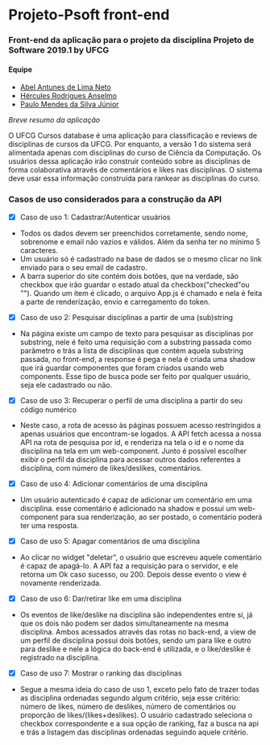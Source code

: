 # Projeto-Psoft front-end

### Front-end da aplicação para o projeto da disciplina Projeto de Software 2019.1 by UFCG

#### Equipe
* [Abel Antunes de Lima Neto](https://github.com/abelantunes98)
* [Hércules Rodrigues Anselmo](https://github.com/herculesra)
* [Paulo Mendes da Silva Júnior](https://github.com/paulojuniore)

_Breve resumo da aplicação_

O UFCG Cursos database é uma aplicação para classificação e reviews de disciplinas de cursos da UFCG. Por enquanto, a versão 1 do sistema será alimentada apenas com disciplinas do curso de Ciência da Computação. Os usuários dessa aplicação irão construir conteúdo sobre as disciplinas de forma colaborativa através de comentários e likes nas disciplinas. O sistema deve usar essa informação construída para rankear as disciplinas do curso.

### Casos de uso considerados para a construção da API

- [x] Caso de uso 1: Cadastrar/Autenticar usuários

* Todos os dados devem ser preenchidos corretamente, sendo nome, sobrenome e email não vazios e válidos. Além da senha ter no mínimo 5 caracteres.
* Um usuário só é cadastrado na base de dados se o mesmo clicar no link enviado para o seu email de cadastro.
* A barra superior do site contém dois botões, que na verdade, são checkbox que irão guardar o estado atual da checkbox("checked"ou ""). Quando um item é clicado, o arquivo App.js é chamado e nela é feita a parte de renderização, envio e carregamento do token.

- [x] Caso de uso 2: Pesquisar disciplinas a partir de uma (sub)string

* Na página existe um campo de texto para pesquisar as disciplinas por substring, nele é feito uma requisição com a substring passada como parâmetro e trás a lista de disciplinas que contém aquela substring passada, no front-end, a response é pega e nela é criada uma shadow que irá guardar componentes que foram criados usando web components. Esse tipo de busca pode ser feito por qualquer usuário, seja ele cadastrado ou não.

- [x] Caso de uso 3: Recuperar o perfil de uma disciplina a partir do seu código numérico

* Neste caso, a rota de acesso às páginas possuem acesso restringidos a apenas usuários que encontram-se logados. A API fetch acessa a nossa API na rota de pesquisa por id, e renderiza na tela o id e o nome da disciplina na tela em um web-component. Junto é possível escolher exibir o perfil da disciplina para acessar outros dados referentes a disciplina, com número de likes/deslikes, comentários.

- [x] Caso de uso 4: Adicionar comentários de uma disciplina

* Um usuário autenticado é capaz de adicionar um comentário em uma disciplina. esse comentário é adicionado na shadow e possui um web-component para sua renderização, ao ser postado, o comentário poderá ter uma resposta.

- [x] Caso de uso 5: Apagar comentários de uma disciplina

* Ao clicar no widget "deletar", o usuário que escreveu aquele comentário é capaz de apagá-lo. A API faz a requisição para o servidor, e ele retorna um Ok caso sucesso, ou 200. Depois desse evento o view é novamente  renderizada.

- [x] Caso de uso 6: Dar/retirar like em uma disciplina

* Os eventos de like/deslike na disciplina são independentes entre si, já que os dois não podem ser dados simultaneamente na mesma disciplina. Ambos acessados através das rotas no back-end, a view de um perfil de disciplina possui dois botões, sendo um para like e outro para deslike e nele a lógica do back-end é utilizada, e o like/deslike é registrado na disciplina. 

- [x] Caso de uso 7: Mostrar o ranking das disciplinas

* Segue a mesma ideia do caso de uso 1, exceto pelo fato de trazer todas as disciplina ordenadas segundo algum critério, seja esse critério: número de likes, número de deslikes, número de comentários ou proporção de likes/(likes+deslikes). O usuário cadastrado seleciona o checkbox correspondente e a sua opção de ranking, faz a busca na api e trás a listagem das disciplinas ordenadas seguindo aquele critério.

